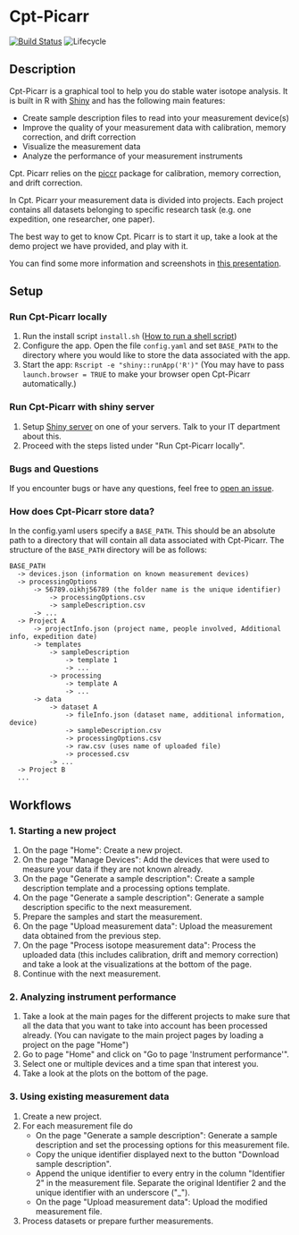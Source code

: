 # Cpt-Picarr

[![Build Status](https://travis-ci.org/EarthSystemDiagnostics/cpt-picarr.svg?branch=master)](https://travis-ci.org/EarthSystemDiagnostics/cpt-picarr)
![Lifecycle](https://img.shields.io/badge/lifecycle-maturing-blue.svg)

## Description

Cpt-Picarr is a graphical tool to help you do stable water isotope analysis. It is built in R with [Shiny](https://shiny.rstudio.com/) and has the following main features:

- Create sample description files to read into your measurement device(s)
- Improve the quality of your measurement data with calibration, memory correction, and drift correction
- Visualize the measurement data
- Analyze the performance of your measurement instruments

Cpt. Picarr relies on the [piccr](https://github.com/EarthSystemDiagnostics/piccr/tree/dev) package for calibration, memory correction, and drift correction.

In Cpt. Picarr your measurement data is divided into projects. Each project contains all datasets belonging to specific research task (e.g. one expedition, one researcher, one paper).

The best way to get to know Cpt. Picarr is to start it up, take a look at the demo project we have provided, and play with it. 

You can find some more information and screenshots in [this presentation](https://docs.google.com/presentation/d/1ndO-RKQ9BWW8kfVON3J0AhX6gkiNfV7bhQ_AIp_WHd0/edit?usp=sharing).

## Setup

### Run Cpt-Picarr locally

1. Run the install script `install.sh` ([How to run a shell script](https://www.cyberciti.biz/faq/run-execute-sh-shell-script/))
2. Configure the app. Open the file `config.yaml` and set `BASE_PATH` to the directory where you would 
   like to store the data associated with the app.
3. Start the app: `Rscript -e "shiny::runApp('R')"` (You may have to pass `launch.browser = TRUE` to make your browser open Cpt-Picarr automatically.)

### Run Cpt-Picarr with shiny server

1. Setup [Shiny server](https://www.rstudio.com/products/shiny/shiny-server/) on one of your servers.
   Talk to your IT department about this.
2. Proceed with the steps listed under "Run Cpt-Picarr locally".

### Bugs and Questions

If you encounter bugs or have any questions, feel free to [open an issue](https://github.com/EarthSystemDiagnostics/cpt-picarr/issues).

### How does Cpt-Picarr store data?

In the config.yaml users specify a `BASE_PATH`. This should be an absolute path to a directory that will contain
all data associated with Cpt-Picarr. The structure of the `BASE_PATH` directory will be as follows:

```
BASE_PATH
  -> devices.json (information on known measurement devices)
  -> processingOptions
      -> 56789.oikhj56789 (the folder name is the unique identifier)
          -> processingOptions.csv
          -> sampleDescription.csv
      -> ...
  -> Project A
      -> projectInfo.json (project name, people involved, Additional info, expedition date)
      -> templates
          -> sampleDescription
              -> template 1
              -> ...
          -> processing
              -> template A
              -> ...
      -> data
          -> dataset A
              -> fileInfo.json (dataset name, additional information, device)
              -> sampleDescription.csv
              -> processingOptions.csv
              -> raw.csv (uses name of uploaded file)
              -> processed.csv
          -> ...
  -> Project B
  ...
```

## Workflows

### 1. Starting a new project

1. On the page "Home": Create a new project.
2. On the page "Manage Devices": Add the devices that were used to measure your data if they are not known already.
3. On the page "Generate a sample description": Create a sample description template and a processing options template.
4. On the page "Generate a sample description": Generate a sample description specific to the next measurement.
5. Prepare the samples and start the measurement.
6. On the page "Upload measurement data": Upload the measurement data obtained from the previous step.
7. On the page "Process isotope measurement data": Process the uploaded data (this includes calibration, drift and memory correction) and take a look at the visualizations at the bottom of the page.
8. Continue with the next measurement.

### 2. Analyzing instrument performance

1. Take a look at the main pages for the different projects to make sure that all the data that you want to take into account has been processed already. (You can navigate to the main project pages by loading a project on the page "Home")
2. Go to page "Home" and click on "Go to page 'Instrument performance'".
3. Select one or multiple devices and a time span that interest you.
4. Take a look at the plots on the bottom of the page.

### 3. Using existing measurement data

1. Create a new project.
2. For each measurement file do
    - On the page "Generate a sample description": Generate a sample description and set the processing options for this measurement file.
    - Copy the unique identifier displayed next to the button "Download sample description".
    - Append the unique identifier to every entry in the column "Identifier 2" in the measurement file. Separate the original Identifier 2 and the unique identifier with an underscore ("_").
    - On the page "Upload measurement data": Upload the modified measurement file.
3. Process datasets or prepare further measurements.

